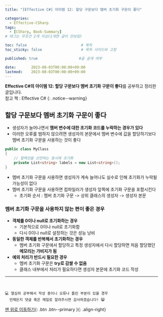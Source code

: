 ```yaml
---
title: "[Effective C#] 아이템 12: 할당 구문보다 멤버 초기화 구문이 좋다"

categories:
  - Effective-CSharp
tags:
  - [CSharp, Book-Summary]
# 태그는 무조건 2개 이상(1개면 글이 안보임)

toc: false                         # 목차
toc_sticky: false                  # 목차 사이드바 고정

published: true                   #글 공개 여부

date:       2023-08-03T00:00:00+09:00
lastmod:    2023-08-03T00:00:00+09:00
---
```


<!-- description : 25자에서 160자 사이 -->
**Effective C#의 아이템 12: 할당 구문보다 멤버 초기화 구문이 좋다**를 공부하고 정리한 글입니다.<br>
참고 책 : Effective C#
{: .notice--warning}

## 할당 구문보다 멤버 초기화 구문이 좋다

- 생성자가 늘어나면서 **멤버 변수에 대한 초기화 코드를 누락하는 경우가 있다**
- 이러한 오류를 범하지 않으려면 생성자의 본문에서 멤버 변수에 값을 할당하기보다 멤버 초기화 구문을 사용하는 것이 좋다

```c#
public class MyClass
{
    // 컬렉션을 선언하는 동시에 초기화
    private List<string> labels = new List<string>();
}
```

- 멤버 초기화 구문을 사용하면 생성자가 계속 늘어나도 실수로 인해 초기화가 누락될 가능성이 없다
- 멤버 초기화 구문을 사용하면 컴파일러가 생성자 앞쪽에 초기화 구문을 포함시킨다
  - 초기화 순서 : 멤버 초기화 구문 -> 상위 클래스의 생성자 -> 생성자 본문

### 멤버 초기화 구문을 사용하지 않는 편이 좋은 경우
  - **객체를 0이나 null로 초기화하는 경우**
    - 기본적으로 0이나 null로 초기화함
    - 다시 0이나 null로 설정하는 것은 성능 낭비
  - **동일한 객체를 반복해서 초기화하는 경우**
    - 멤버 초기화 구문에서 할당하고 특정 생성자에서 다시 할당하면 처음 할당했던 **메모리는 가비지가 됨**
  - **예외 처리가 반드시 필요한 경우**
    - 멤버 초기화 구문은 **try로 감쌀 수 없음**
    - 클래스 내부에서 처리가 필요하다면 생성자 본문에 초기화 코드 작성

***
<br>

    💻 열심히 공부해서 작성 중이니 오류나 틀린 부분이 있을 경우 
      언제든지 댓글 혹은 메일로 알려주시면 감사하겠습니다! 😸


[맨 위로 이동하기](#){: .btn .btn--primary }{: .align-right}